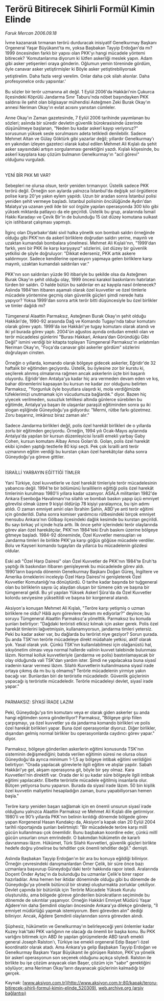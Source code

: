 # Terörü Bitirecek Sihirli Formül Kimin Elinde

*Faruk Mercan 2006.09.18*

<div class="pNewsDetailMainContent" itemprop="articleBody">
 İvme kazanarak tırmanan terörü durduracak inisiyatif Genelkurmay Başkanı Orgeneral Yaşar Büyükanıt'ta mı, yoksa Başbakan Tayyip Erdoğan'da mı? 1999 öncesinden farklı bir yapısı olan PKK'yı hangi mücadele yöntemi bitirecek?  'Komutanlarıma diyorum ki lütfen askerliği meslek yapın. Adam gibi asker yetişenleri oraya gönderin. Oğlumun yemin töreninde gördüm, öyle canavar asker yetiştirmişler ki Böyle asker yetiştirebiliyorsak yetiştirelim. Daha fazla vergi verelim. Onlar daha çok silah alsınlar. Daha profesyonelce ordu yapsınlar.'
 <br/>
 <br/>
 Bu sözler bir terör uzmanına ait değil. 1 Eylül 2006'da Hakkâri'nin Çukurca ilçesindeki Köprülü Jandarma Sınır Taburu'nda nöbet başındayken PKK saldırısı ile şehit olan bilgisayar mühendisi Asteğmen Zeki Burak Okay'ın annesi Neriman Okay'ın evlat acısını yansıtan cümleler.
 <br/>
 <br/>
 Anne Okay'ın Zaman gazetesinde, 7 Eylül 2006 tarihinde yayımlanan bu sözleri; aslında bir süredir devletin güvenlik bürokrasisinde üzerinde düşünülmeye başlanan, "Neden bu kadar askerî kayıp veriyoruz?" sorusunun yüksek sesle sorulmasını adeta tetikledi denilebilir. Sadece Mehmet Altan ve Gülay Göktürk gibi yazarlar değil; yıllardır Genelkurmay'ı en yakından izleyen gazeteci olarak kabul edilen Mehmet Ali Kışlalı da şehit asker sayısındaki artışın sorgulanması gerektiğini yazdı. Kışlalı köşesinde, bu askerî kayıplara kaşı çözüm bulmanın Genelkurmay'ın "acil görevi" olduğunu vurguladı.
 <br/>
 <br/>
 <br/>
 YENİ BİR PKK MI VAR?
 <br/>
 <br/>
 Sebepleri ne olursa olsun, terör yeniden tırmanıyor. Üstelik sadece PKK terörü değil. Örneğin son aylarda yalnızca İstanbul'da değişik sol örgütlerce polise karşı 20'ye yakın eylem yapıldı. Uzun bir aradan sonra İstanbul polisi yeniden şehit vermeye başladı. İstanbul polisinin öncülüğünde Aydın'dan Malatya'ya uzanan yedi ilde bir sol örgüte yapılan operasyonda 300 kilo gibi yüksek miktarda patlayıcı da ele geçirildi. Üstelik bu grup, aralarında İsmail Hakkı Karadayı ve Çevik Bir'in de bulunduğu 15 üst düzey komutana suikast için istihbarat çalışması yapmıştı.
 <br/>
 <br/>
 İlginç olan Diyarbakır'daki sivil halka yönelik son bombalı saldırı örneğinde olduğu gibi PKK'nın da askerî birliklere doğrudan saldırı yerine, mayınlı ve uzaktan kumandalı bombalara yönelmesi. Mehmet Ali Kışlalı'nın, "1999'dan farklı, yeni bir PKK ile karşı karşıyayız" sözlerini, üst düzey bir güvenlik yetkilisi de şöyle doğruluyor: "Dikkat ederseniz, PKK artık askere saldırmıyor. Sadece kendilerine operasyon yapmaya gelen birliklere karşı mayınlı, uzaktan kumandalı saldırıları var."
 <br/>
 <br/>
 PKK'nın son saldırıları yüzde 90 itibariyle bu şekilde olsa da Asteğmen Burak Okay'ın şehit olduğu olay, 1999 öncesi karakol baskınlarını hatırlatan türden bir saldırı. O halde bütün bu saldırılar en az kayıpla nasıl önlenecek? Aslında 1984'ten itibaren aşamalı olarak özel kuvvetler ve özel timlerle mücadele yöntemine geçmiş olan güvenlik güçleri şimdi nerede hata yapıyor? Yoksa 1999'dan sonra artık terör bitti düşüncesiyle bu özel birlikler ve timler dağıldı mı?
 <br/>
 <br/>
 Tümgeneral Alaattin Parmaksız, Asteğmen Burak Okay'ın şehit olduğu Hakkâri'de, 1990-92 arasında Dağ ve Komando Tugayı'nda tabur komutanı olarak görev yaptı. 1999'da ise Hakkâri'ye tugay komutanı olarak atandı ve iki yıl burada görev yaptı. 2004'ün ağustos ayında ordudan emekli olan ve terör mücadelesi günlerini "Burası Hakkari, Ankara'dan Göründüğü Gibi Değil" ismini verdiği bir kitapta toplayan Tümgeneral Parmaksız'ın anlatımları Neriman Okay'ın, "Foça'da canavar gibi askerler gördüm" sözlerini doğrulayan cinsten.
 <br/>
 <br/>
 Örneğin o yıllarda, komando olarak bölgeye gidecek askerler, Eğridir'de 32 haftalık bir eğitimden geçiyordu. Üstelik, bu öylesine zor bir kurstu ki, seçilerek alınmış olmalarına rağmen ancak askerlerin üçte biri başarılı oluyordu. Eğridir'den Antalya'ya kadar hiç ara vermeden devam eden ve kış, bahar dönemlerini kapsayan bu kursun ne kadar zor olduğunu belirten Parmaksız, "Yorgunluk öyle boyutlara ulaşırdı ki, mola verdiğimizde tüfeklerimizi unutmamak için vücudumuza bağlardık." diyor. Bazen hiç yiyecek verilmeden, susuzluk tehlikesi altında günlerce sürebilen bu eğitimde, Antalya'ya başarı ile ulaşanlar paraşüt eğitiminden sonra şu iki slogan eşliğinde Güneydoğu'ya gidiyordu: "Mermi, rütbe farkı gözetmez. Zoru başarırız, imkânsız biraz zaman alır."
 <br/>
 <br/>
 Sadece Jandarma birlikleri değil, polis özel harekât birlikleri de o yıllarda zorlu bir eğitimden geçiyordu. Örneğin, 1994 yılı Ocak-Mayıs aylarında Antalya'da yapılan bir kursun düzenleyicisi İsrailli emekli yarbay Gaby Cohen, kursun komutanı Albay Amos Golan'dı. Golan, polis özel harekât ekibi içinden yaptığı testlerle 80 kişi seçti. Pek çok İsrailli anti terör uzmanının eğitim verdiği bu kurstan çıkan özel harekâtçılar daha sonra Güneydoğu'ya göreve gittiler.
 <br/>
 <br/>
 <br/>
 İSRAİLLİ YARBAYIN EĞİTTİĞİ TİMLER
 <br/>
 <br/>
 Yani Türkiye, özel kuvvetlerle ve özel harekât timleriyle terör mücadelesinin yabancısı değil. 1994'te bir bölümünü İsraillilerin eğittiği polis özel harekât timlerinin kurulması 1980'li yıllara kadar uzanıyor. ASALA militanları 1982'de Ankara Esenboğa Havalimanı'na silahlı ve bombalı baskın yapıp üçü emniyet görevlisi olmak üzere 9 kişiyi öldürüp 78 kişiyi yaralayınca, bu işin adımı atıldı. O zaman emniyet amiri olan İbrahim Şahin, ABD'ye anti terör eğitimi için gönderildi. Daha sonra komiser yardımcısı rütbesindeki birçok emniyet mensubu Ankara'nın Gölbaşı ilçesindeki dağlık kesimde bu kurstan geçirildi. Bu sayı birkaç yıl içinde hızla arttı. İlk önce şehir içlerindeki terör olaylarında görev alan özel harekâtçılar, PKK'nın 1984'teki Eruh baskını üzerine bölgeye gitmeye başladı. 1984-92 döneminde, Özel Kuvvetler mensupları ve Jandarma timleri ile birlikte PKK'ya karşı göğüs göğüse mücadele verdiler. Bolu ve Kayseri komando tugayları da yıllarca bu mücadelenin gözdesi oldular.
 <br/>
 <br/>
 Eski adı "Özel Harp Dairesi" olan Özel Kuvvetler de PKK'nın 1984'te Eruh'ta yaptığı ilk baskından itibaren genişleyerek bu mücadelede görev aldı. 1990'ların başında dönemin Genelkurmay Başkanı Doğan Güreş, İngiltere ve Amerika örneklerini inceleyip Özel Harp Dairesi'ni genişleterek Özel Kuvvetler Komutanlığı'na dönüştürdü. O tarihe kadar başında bir tuğgeneral olan bu birliklerin sayısı üç alaydan oluşan bir tümene çıktı ve başına bir tümgeneral geldi. Bu yıl yapılan Yüksek Askerî Şûra'da da Özel Kuvvetler kolordu seviyesine yükseltildi ve başına bir korgeneral atandı.
 <br/>
 <br/>
 Aksiyon'a konuşan Mehmet Ali Kışlalı, "Teröre karşı yetişmiş o uzman birliklere ne oldu? Hâlâ aynı görevlere devam mı ediyorlar?" deyince; bu soruyu Tümgeneral Alaattin Parmaksız'a yönelttik. Parmaksız bu konuda şunları belirtiyor: "Dağdaki teröristi etkisiz kılmak için asker gerek. Polis özel harekât timlerini lağvetmişsin, kullanamıyorsun, jandarma timleri yetersiz. Peki bu kadar asker var, bu dağlarda bu terörist niye geziyor? Sorun şurada. Şu anda TSK'nın terörle mücadeleye direkt müdahale yetkisi, aktif olarak yok. Yasal olarak yok. Çünkü TSK'nın kullanılabilmesi için olağanüstü hal, sıkıyönetim olması veya normal hallerde valinin kuvvet talebinde bulunması lâzım. Normal kolluk kuvvetleriyle (jandarma ve polis) bastırılamayacak bir olay olduğunda vali TSK'dan yardım ister. Şimdi ne yapılacaksa buna siyasî iradenin karar vermesi lâzım. Silahlı Kuvvetlerin kullanılmasına siyasî irade ortaya çıkmış da mı bu iş olmamış? Terörle mücadelenin yirmiye yakın bacağı var. Bunlardan biri de teröristle mücadeledir. Güvenlik güçlerinin yapacağı iş teröristle mücadeledir. Terörle mücadeleyi devlet, siyasî irade yapar."
 <br/>
 <br/>
 <br/>
 PARMAKSIZ: SİYASİ İRADE LAZIM
 <br/>
 <br/>
 Peki, Güneydoğu'ya tim komutanı veya er olarak giden askerler şu anda hangi eğitimden sonra gönderiliyor? Parmaksız, "Bölgeye girip fiilen çarpışmayı, ya özel kuvvetler ya da jandarma komando birlikleri ve polis özel harekât birlikleri yapar. Buna özel operasyonlar diyoruz. Diğer birlikler, dışarıdan gelmiş normal birlikler bu operasyonlarda caydırıcı görev yapar." diyor.
 <br/>
 <br/>
 Parmaksız, bölgeye gönderilen askerlerin eğitimi konusunda TSK'nın sisteminin değişmediğini; batıda verilen eğitimin süresi ne olursa olsun Güneydoğu'da ayrıca minimum 1-1,5 ay bölgeye intibak eğitimi verildiğini belirtiyor: "Orada yapılacak görevlerle ilgili eğitim ve atışlar yapılır. Sabah Hakkâri'ye gel, akşam operasyona git, böyle bir şey olmaz. Kara Kuvvetleri'nin direktifi var. Orada der ki şu kadar süre bölgeyle ilgili intibak eğitimi yapılacaktır. Elbette teröristle mücadele eğitilmiş insanlarla olur. Bütçen yetiyorsa bunu yaparsın. Burada da siyasî irade lâzım. 50 bin kişilik özel kuvvetin maliyetini hesapladığın zaman, bunu yapabiliyorsan hemen başla."
 <br/>
 <br/>
 Teröre karşı yeniden başarı sağlamak için en önemli unsurun siyasî irade olduğunu yalnızca Alaattin Parmaksız ve Mehmet Ali Kışlalı dile getirmiyor. 1980'li ve 90'lı yıllarda PKK'nın belinin kırıldığı dönemde bölgede görev yapan Korgeneral Hasan Kundakçı da, Aksiyon'a kapak olan 20 Eylül 2004 tarihli röportajında şunları belirtmişti: "Bir mücadelede teröre karşı millî gücün kullanılması çok önemlidir. Bunu başbakan koordine eder, çünkü millî gücün unsurları onun emrindedir. O bakımdan hükümetin de kararlı davranması lâzım. Hükümet, Türk Silahlı Kuvvetleri, güvenlik güçleri birlikte hedefe doğru yönelirse bu tehditler çok önemli tehditler değil." demişti.
 <br/>
 <br/>
 Aslında Başbakan Tayyip Erdoğan'ın bir ara bu konuya eğildiği biliniyor. Örneğin çevresindeki danışmanlardan Ömer Çelik, bir süre önce bazı uzmanlara başvurup Güneydoğu'daki terör hakkında rapor istedi. Aralarında Doçent Önder Aytaç'ın da bulunduğu bu uzmanlar Çelik'e birer rapor hazırladılar. Ama hemen her iktidar döneminde olduğu gibi bu dönemde de Güneydoğu'ya yönelik bütüncül bir strateji oluşturmakta zorluklar çekiliyor. Devlet çapında bir bütünlük için Terörle Mücadele Yüksek Kurulu oluşturuldu, ama bölgede göreve gönderilen bürokratların seçiminde bu dönemde de sıkıntılar yaşanıyor. Örneğin Hakkâri Emniyet Müdürü Yaşar Ağdere'nin daha Şemdinli olayları öncesinde Ankara'ya dilekçe gönderip, "İl emniyet müdürlüğü yapmak istemiyorum. Beni görevden alın" dediği biliniyor. Ancak, Ağdere Şemdinli olaylarından sonra görevden alındı.
 <br/>
 <br/>
 Şüphesiz, hükümetin ve Genelkurmay'ın belirleyeceği yeni önlemler kadar Kuzey Irak'taki PKK varlığının ne olacağı da önemli bir başka konu. Bu PKK varlığını bitirmek için ABD ile yapılan görüşmelerde ABD tarafı emekli general Joseph Ralston'ı, Türkiye ise emekli orgeneral Edip Başer'i özel koordinatör olarak atadı. Ama Ankara'ya gelip Başbakan Tayyip Erdoğan ve Genelkurmay Başkanı Yaşar Büyükanıt ile görüşen Ralston, PKK'ya yönelik bir askerî operasyonun son seçenek olduğunu açıkça söyledi. Ralston ile birlikte bu işe çözüm arayacak olan Başer, çözüm için "sabır" gerektiğini söylüyor; ama Neriman Okay'ların dayanacak güçlerinin kalmadığı bir gerçek.
 <br/>
</div>


Kaynak: [www.aksiyon.com.tr](http://www.aksiyon.com.tr:80/kapak/teroru-bitirecek-sihirli-formul-kimin-elinde_520309), [web.archive.org (arşiv bağlantısı)](http://web.archive.org/web/20151011103843/http://www.aksiyon.com.tr:80/kapak/teroru-bitirecek-sihirli-formul-kimin-elinde_520309)
